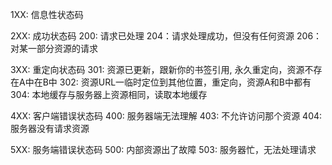 1XX: 信息性状态码

2XX: 成功状态码
200: 请求已处理
204：请求处理成功，但没有任何资源
206： 对某一部分资源的请求

3XX: 重定向状态码
301: 资源已更新，跟新你的书签引用, 永久重定向，资源不存在A中在B中
302: 资源URL一临时定位到其他位置，重定向，资源A和B中都有
304: 本地缓存与服务器上资源相同，读取本地缓存

4XX: 客户端错误状态码
400: 服务器端无法理解
403: 不允许访问那个资源
404: 服务器没有请求资源

5XX: 服务端错误状态码
500: 内部资源出了故障
503: 服务器忙，无法处理请求
